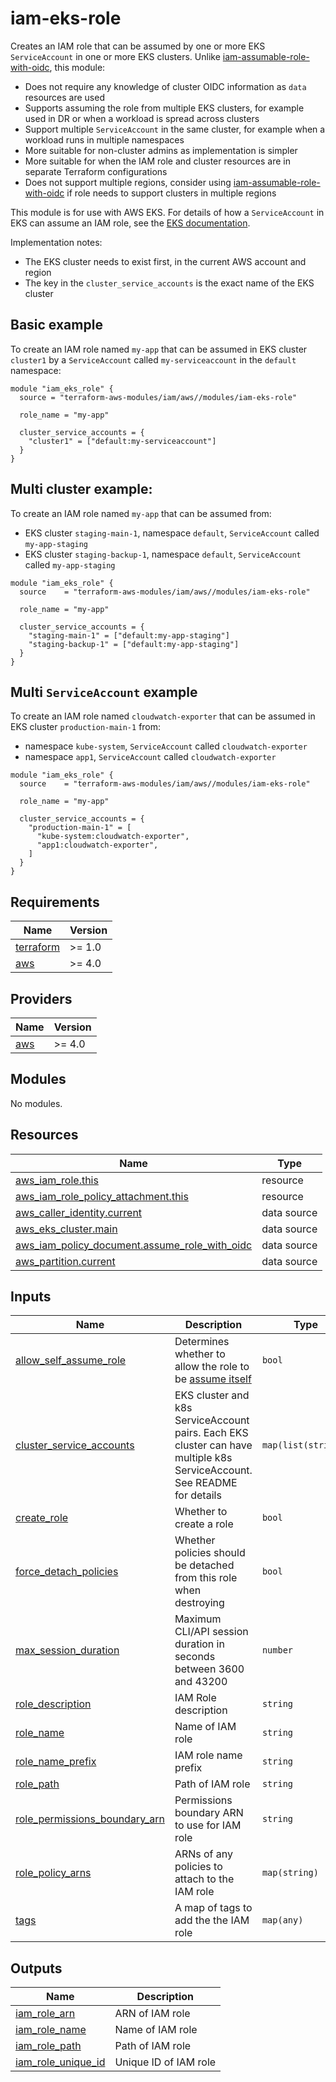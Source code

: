 # iam-eks-role

Creates an IAM role that can be assumed by one or more EKS `ServiceAccount` in one or more EKS clusters. Unlike [iam-assumable-role-with-oidc](https://github.com/terraform-aws-modules/terraform-aws-iam/blob/master/modules/iam-assumable-role-with-oidc/), this module:

- Does not require any knowledge of cluster OIDC information as `data` resources are used
- Supports assuming the role from multiple EKS clusters, for example used in DR or when a workload is spread across clusters
- Support multiple `ServiceAccount` in the same cluster, for example when a workload runs in multiple namespaces
- More suitable for non-cluster admins as implementation is simpler
- More suitable for when the IAM role and cluster resources are in separate Terraform configurations
- Does not support multiple regions, consider using [iam-assumable-role-with-oidc](https://github.com/terraform-aws-modules/terraform-aws-iam/blob/master/modules/iam-assumable-role-with-oidc/) if role needs to support clusters in multiple regions

This module is for use with AWS EKS. For details of how a `ServiceAccount` in EKS can assume an IAM role, see the [EKS documentation](https://docs.aws.amazon.com/eks/latest/userguide/iam-roles-for-service-accounts.html).

Implementation notes:

- The EKS cluster needs to exist first, in the current AWS account and region
- The key in the `cluster_service_accounts` is the exact name of the EKS cluster

## Basic example

To create an IAM role named `my-app` that can be assumed in EKS cluster `cluster1` by a `ServiceAccount` called `my-serviceaccount` in the `default` namespace:

```hcl
module "iam_eks_role" {
  source = "terraform-aws-modules/iam/aws//modules/iam-eks-role"

  role_name = "my-app"

  cluster_service_accounts = {
    "cluster1" = ["default:my-serviceaccount"]
  }
}
```

## Multi cluster example:

To create an IAM role named `my-app` that can be assumed from:

- EKS cluster `staging-main-1`, namespace `default`, `ServiceAccount` called `my-app-staging`
- EKS cluster `staging-backup-1`, namespace `default`, `ServiceAccount` called `my-app-staging`

```hcl
module "iam_eks_role" {
  source    = "terraform-aws-modules/iam/aws//modules/iam-eks-role"

  role_name = "my-app"

  cluster_service_accounts = {
    "staging-main-1" = ["default:my-app-staging"]
    "staging-backup-1" = ["default:my-app-staging"]
  }
}
```

## Multi `ServiceAccount` example

To create an IAM role named `cloudwatch-exporter` that can be assumed in EKS cluster `production-main-1` from:

- namespace `kube-system`, `ServiceAccount` called `cloudwatch-exporter`
- namespace `app1`, `ServiceAccount` called `cloudwatch-exporter`

```hcl
module "iam_eks_role" {
  source    = "terraform-aws-modules/iam/aws//modules/iam-eks-role"

  role_name = "my-app"

  cluster_service_accounts = {
    "production-main-1" = [
      "kube-system:cloudwatch-exporter",
      "app1:cloudwatch-exporter",
    ]
  }
}
```

<!-- BEGINNING OF PRE-COMMIT-TERRAFORM DOCS HOOK -->
## Requirements

| Name | Version |
|------|---------|
| <a name="requirement_terraform"></a> [terraform](#requirement\_terraform) | >= 1.0 |
| <a name="requirement_aws"></a> [aws](#requirement\_aws) | >= 4.0 |

## Providers

| Name | Version |
|------|---------|
| <a name="provider_aws"></a> [aws](#provider\_aws) | >= 4.0 |

## Modules

No modules.

## Resources

| Name | Type |
|------|------|
| [aws_iam_role.this](https://registry.terraform.io/providers/hashicorp/aws/latest/docs/resources/iam_role) | resource |
| [aws_iam_role_policy_attachment.this](https://registry.terraform.io/providers/hashicorp/aws/latest/docs/resources/iam_role_policy_attachment) | resource |
| [aws_caller_identity.current](https://registry.terraform.io/providers/hashicorp/aws/latest/docs/data-sources/caller_identity) | data source |
| [aws_eks_cluster.main](https://registry.terraform.io/providers/hashicorp/aws/latest/docs/data-sources/eks_cluster) | data source |
| [aws_iam_policy_document.assume_role_with_oidc](https://registry.terraform.io/providers/hashicorp/aws/latest/docs/data-sources/iam_policy_document) | data source |
| [aws_partition.current](https://registry.terraform.io/providers/hashicorp/aws/latest/docs/data-sources/partition) | data source |

## Inputs

| Name | Description | Type | Default | Required |
|------|-------------|------|---------|:--------:|
| <a name="input_allow_self_assume_role"></a> [allow\_self\_assume\_role](#input\_allow\_self\_assume\_role) | Determines whether to allow the role to be [assume itself](https://aws.amazon.com/blogs/security/announcing-an-update-to-iam-role-trust-policy-behavior/) | `bool` | `false` | no |
| <a name="input_cluster_service_accounts"></a> [cluster\_service\_accounts](#input\_cluster\_service\_accounts) | EKS cluster and k8s ServiceAccount pairs. Each EKS cluster can have multiple k8s ServiceAccount. See README for details | `map(list(string))` | `{}` | no |
| <a name="input_create_role"></a> [create\_role](#input\_create\_role) | Whether to create a role | `bool` | `true` | no |
| <a name="input_force_detach_policies"></a> [force\_detach\_policies](#input\_force\_detach\_policies) | Whether policies should be detached from this role when destroying | `bool` | `false` | no |
| <a name="input_max_session_duration"></a> [max\_session\_duration](#input\_max\_session\_duration) | Maximum CLI/API session duration in seconds between 3600 and 43200 | `number` | `43200` | no |
| <a name="input_role_description"></a> [role\_description](#input\_role\_description) | IAM Role description | `string` | `""` | no |
| <a name="input_role_name"></a> [role\_name](#input\_role\_name) | Name of IAM role | `string` | `null` | no |
| <a name="input_role_name_prefix"></a> [role\_name\_prefix](#input\_role\_name\_prefix) | IAM role name prefix | `string` | `null` | no |
| <a name="input_role_path"></a> [role\_path](#input\_role\_path) | Path of IAM role | `string` | `"/"` | no |
| <a name="input_role_permissions_boundary_arn"></a> [role\_permissions\_boundary\_arn](#input\_role\_permissions\_boundary\_arn) | Permissions boundary ARN to use for IAM role | `string` | `""` | no |
| <a name="input_role_policy_arns"></a> [role\_policy\_arns](#input\_role\_policy\_arns) | ARNs of any policies to attach to the IAM role | `map(string)` | `{}` | no |
| <a name="input_tags"></a> [tags](#input\_tags) | A map of tags to add the the IAM role | `map(any)` | `{}` | no |

## Outputs

| Name | Description |
|------|-------------|
| <a name="output_iam_role_arn"></a> [iam\_role\_arn](#output\_iam\_role\_arn) | ARN of IAM role |
| <a name="output_iam_role_name"></a> [iam\_role\_name](#output\_iam\_role\_name) | Name of IAM role |
| <a name="output_iam_role_path"></a> [iam\_role\_path](#output\_iam\_role\_path) | Path of IAM role |
| <a name="output_iam_role_unique_id"></a> [iam\_role\_unique\_id](#output\_iam\_role\_unique\_id) | Unique ID of IAM role |
<!-- END OF PRE-COMMIT-TERRAFORM DOCS HOOK -->
